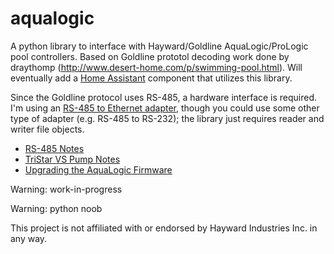 # aqualogic
A python library to interface with Hayward/Goldline AquaLogic/ProLogic pool controllers. Based on Goldline prototol decoding work done by draythomp (http://www.desert-home.com/p/swimming-pool.html). Will eventually add a [Home Assistant](https://home-assistant.io/) component that utilizes this library.

Since the Goldline protocol uses RS-485, a hardware interface is required. I'm using an [RS-485 to Ethernet adapter](https://www.usriot.com/products/rs485-to-ethernet-converter.html), though you could use some other type of adapter (e.g. RS-485 to RS-232); the library just requires reader and writer file objects.

- [RS-485 Notes](https://github.com/swilson/aqualogic/wiki/RS%E2%80%90485-Notes)
- [TriStar VS Pump Notes](https://github.com/swilson/aqualogic/wiki/TriStar-VS-Pump-Notes)
- [Upgrading the AquaLogic Firmware](https://github.com/swilson/aqualogic/wiki/Upgrading-the-AquaLogic-Firmware)

Warning: work-in-progress

Warning: python noob

This project is not affiliated with or endorsed by Hayward Industries Inc. in any way. 
